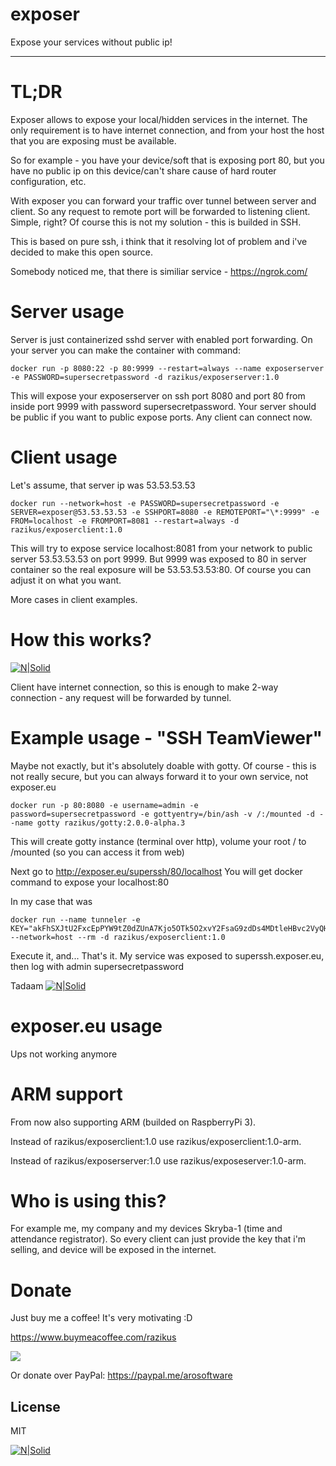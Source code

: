 # exposer
Expose your services without public ip!

---
# TL;DR
Exposer allows to expose your local/hidden services in the internet.
The only requirement is to have internet connection, and from your host the host that you are exposing must be available.

So for example - you have your device/soft that is exposing port 80, but you have no public ip on this device/can't share cause of hard router configuration, etc.

With exposer you can forward your traffic over tunnel between server and client.
So any request to remote port will be forwarded to listening client. Simple, right?
Of course this is not my solution - this is builded in SSH.


This is based on pure ssh, i think that it resolving lot of problem and i've decided to make this open source.

Somebody noticed me, that there is similiar service - https://ngrok.com/

# Server usage
Server is just containerized sshd server with enabled port forwarding.
On your server you can make the container with command:
```
docker run -p 8080:22 -p 80:9999 --restart=always --name exposerserver -e PASSWORD=supersecretpassword -d razikus/exposerserver:1.0
```
This will expose your exposerserver on ssh port 8080 and port 80 from inside port 9999 with password supersecretpassword.
Your server should be public if you want to public expose ports. 
Any client can connect now.

# Client usage
Let's assume, that server ip was 53.53.53.53

```
docker run --network=host -e PASSWORD=supersecretpassword -e SERVER=exposer@53.53.53.53 -e SSHPORT=8080 -e REMOTEPORT="\*:9999" -e FROM=localhost -e FROMPORT=8081 --restart=always -d razikus/exposerclient:1.0
```
This will try to expose service localhost:8081 from your network to public server 53.53.53.53 on port 9999. But 9999 was exposed to 80 in server container so the real exposure will be 53.53.53.53:80. Of course you can adjust it on what you want.

More cases in client examples.

# How this works?
[![N|Solid](https://i.imgur.com/1Su374o.png)](https://i.imgur.com/1Su374o.png)

Client have internet connection, so this is enough to make 2-way connection - any request will be forwarded by tunnel.

# Example usage - "SSH TeamViewer"
Maybe not exactly, but it's absolutely doable with gotty. Of course - this is not really secure, but you can always forward it to your own service, not exposer.eu
```
docker run -p 80:8080 -e username=admin -e password=supersecretpassword -e gottyentry=/bin/ash -v /:/mounted -d --name gotty razikus/gotty:2.0.0-alpha.3
```
This will create gotty instance (terminal over http), volume your root / to /mounted (so you can access it from web)

Next go to http://exposer.eu/superssh/80/localhost
You will get docker command to expose your localhost:80

In my case that was
```
docker run --name tunneler -e KEY="akFhSXJtU2FxcEpPYW9tZ0dZUnA7Kjo5OTk5O2xvY2FsaG9zdDs4MDtleHBvc2VyQHRlc3QyLmV4cG9zZXIuZXU7MzI4OTk=" --network=host --rm -d razikus/exposerclient:1.0
```
Execute it, and... That's it. My service was exposed to superssh.exposer.eu, then log with admin supersecretpassword

Tadaam
[![N|Solid](https://i.imgur.com/skCbOFm.png)](https://i.imgur.com/skCbOFm.png)

# exposer.eu usage
Ups not working anymore

# ARM support
From now also supporting ARM (builded on RaspberryPi 3).

Instead of razikus/exposerclient:1.0 use razikus/exposerclient:1.0-arm.

Instead of razikus/exposerserver:1.0 use razikus/exposeserver:1.0-arm.

# Who is using this?
For example me, my company and my devices Skryba-1 (time and attendance registrator). So every client can just provide the key that i'm selling, and device will be exposed in the internet.

# Donate

Just buy me a coffee! It's very motivating :D

https://www.buymeacoffee.com/razikus

[<img src="https://www.buymeacoffee.com/assets/img/custom_images/orange_img.png">](https://www.buymeacoffee.com/razikus)


Or donate over PayPal:
https://paypal.me/arosoftware



License
----

MIT



[![N|Solid](https://sklep.razniewski.eu/wp-content/uploads/2018/11/cropped-logs.png)](https://razniewski.eu)
